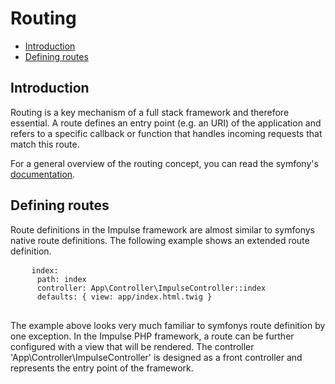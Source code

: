 <h1 class="doc-title">Routing</h1>

- [Introduction](#introduction)
- [Defining routes](#defining_routes)

<a name="introduction"></a>
## Introduction
Routing is a key mechanism of a full stack framework and therefore essential. A route defines an entry point (e.g. an URI) of the application and refers to a specific callback or function that handles incoming requests that match this route. 

For a general overview of the routing concept, you can read the symfony's <a href="https://symfony.com/doc/current/routing.html" target="_blank">documentation</a>.


<a name="defining_routes"></a>
## Defining routes

Route definitions in the Impulse framework are almost similar to symfonys native route definitions. The following example shows an extended route definition.

<div>
  <div class="code-header">
    <div class="container-fluid">
        <div class="row">
            <div class="button red" />
          	<div class="button yellow" />
          	<div class="button green" />
        </div>
    </div>
  </div>
  <pre class="code-white line-numbers language-yaml">
  	<code class="language-yaml">index:
      path: index
      controller: App\Controller\ImpulseController::index
      defaults: { view: app/index.html.twig }</code>
  </pre>
</div>

The example above looks very much familiar to symfonys route definition by one exception. In the Impulse PHP framework, a route can be further configured with a view that will be rendered. The controller 'App\Controller\ImpulseController' is designed as a front controller and represents the entry point of the framework. 


